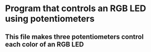 # Program that controls an RGB LED using potentiometers

## This file makes three potentiometers control each color of an RGB LED

